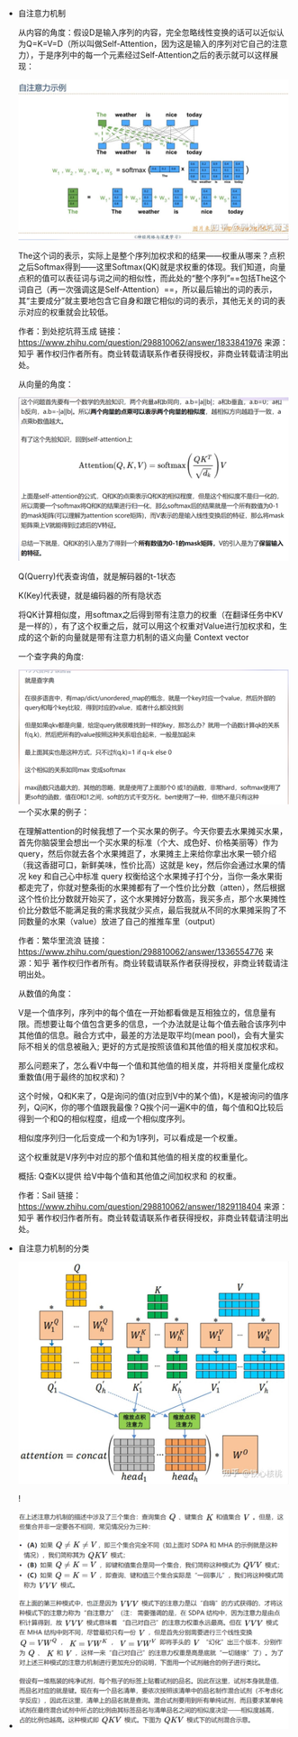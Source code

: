 - 自注意力机制

  从内容的角度：假设D是输入序列的内容，完全忽略线性变换的话可以近似认为Q=K=V=D（所以叫做Self-Attention，因为这是输入的序列对它自己的注意力），于是序列中的每一个元素经过Self-Attention之后的表示就可以这样展现：

  ![image-20211223125837169](https://raw.githubusercontent.com/hodge-ge/imgbed/main/img/202112231258254.png)

  The这个词的表示，实际上是整个序列加权求和的结果——权重从哪来？点积之后Softmax得到——这里Softmax(QK)就是求权重的体现。我们知道，向量点积的值可以表征词与词之间的相似性，而此处的“整个序列”==包括The这个词自己（再一次强调这是Self-Attention）==，所以最后输出的词的表示，其“主要成分”就主要地包含它自身和跟它相似的词的表示，其他无关的词的表示对应的权重就会比较低。

  

  作者：到处挖坑蒋玉成
  链接：https://www.zhihu.com/question/298810062/answer/1833841976
  来源：知乎
  著作权归作者所有。商业转载请联系作者获得授权，非商业转载请注明出处。

  从向量的角度：

  ![image-20211223125914082](https://raw.githubusercontent.com/hodge-ge/imgbed/main/img/202112231259120.png)

  Q(Querry)代表查询值，就是解码器的t-1状态

  K(Key)代表键，就是编码器的所有隐状态

  将QK计算相似度，用softmax之后得到带有注意力的权重（在翻译任务中KV 是一样的），有了这个权重之后，就可以用这个权重对Value进行加权求和，生成的这个新的向量就是带有注意力机制的语义向量 Context vector

  一个查字典的角度:

  ![image-20211223130111588](https://raw.githubusercontent.com/hodge-ge/imgbed/main/img/202112231301618.png)一个买水果的例子：

  在理解attention的时候我想了一个买水果的例子。今天你要去水果摊买水果，首先你脑袋里会想出一个买水果的标准（个大、成色好、价格美丽等）作为 query，然后你就去各个水果摊逛了，水果摊主上来给你拿出水果一顿介绍（我这香甜可口，新鲜美味，性价比高）这就是 key，然后你会通过水果的情况 key 和自己心中标准 query 权衡给这个水果摊子打个分，当你一条水果街都走完了，你就对整条街的水果摊都有了一个性价比分数（atten），然后根据这个性价比分数就开始买了，这个水果摊好分数高，我买多点，那个水果摊性价比分数低不能满足我的需求我就少买点，最后我就从不同的水果摊采购了不同数量的水果（value）放进了自己的推推车里（output）

  

  作者：繁华里流浪
  链接：https://www.zhihu.com/question/298810062/answer/1336554776
  来源：知乎
  著作权归作者所有。商业转载请联系作者获得授权，非商业转载请注明出处。
  
  从数值的角度：

  V是一个值序列，序列中的每个值在一开始都看做是互相独立的，信息量有限。而想要让每个值包含更多的信息，一个办法就是让每个值去融合该序列中其他值的信息。融合方式中，最差的方法是取平均(mean pool)，会有大量实际不相关的信息被融入; 更好的方式是按照该值和其他值的相关度加权求和。

  那么问题来了，怎么看V中每一个值和其他值的相关度，并将相关度量化成权重数值(用于最终的加权求和)？

  这个时候，Q和K来了，Q是询问的值(对应到V中的某个值)，K是被询问的值序列，Q问K，你的哪个值跟我最像？Q挨个问一遍K中的值，每个值和Q比较后得到一个和Q的相似程度，组成一个相似度序列。

  相似度序列归一化后变成一个和为1序列，可以看成是一个权重。

  这个权重就是V序列中对应的那个值和其他值的相关度的权重量化。

  概括: Q查K以提供  给V中每个值和其他值之间加权求和  的权重。

  

  作者：Sail
  链接：https://www.zhihu.com/question/298810062/answer/1829118404
  来源：知乎
  著作权归作者所有。商业转载请联系作者获得授权，非商业转载请注明出处。
  
- 自注意力机制的分类

  

  ![image-20211223130146990](https://raw.githubusercontent.com/hodge-ge/imgbed/main/img/202112231301033.png)

  !

- ![image-20211223130220872](https://raw.githubusercontent.com/hodge-ge/imgbed/main/img/202112231302911.png)



 
